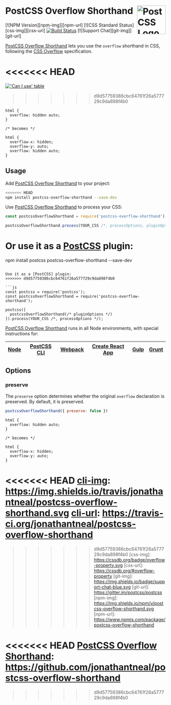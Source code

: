 # PostCSS Overflow Shorthand [<img src="https://postcss.github.io/postcss/logo.svg" alt="PostCSS Logo" width="90" height="90" align="right">][postcss]

[![NPM Version][npm-img]][npm-url]
[![CSS Standard Status][css-img]][css-url]
[![Build Status][cli-img]][cli-url]
[![Support Chat][git-img]][git-url]

[PostCSS Overflow Shorthand] lets you use the `overflow` shorthand in CSS,
following the [CSS Overflow] specification.

<<<<<<< HEAD
=======
[!['Can I use' table](https://caniuse.bitsofco.de/image/css-overflow.png)](https://caniuse.com/#feat=css-overflow)

>>>>>>> d9d57759386cbc64761f26a577729c9da898f4b0
```pcss
html {
  overflow: hidden auto;
}

/* becomes */

html {
  overflow-x: hidden;
  overflow-y: auto;
  overflow: hidden auto;
}
```

## Usage

Add [PostCSS Overflow Shorthand] to your project:

```bash
<<<<<<< HEAD
npm install postcss-overflow-shorthand --save-dev
```

Use [PostCSS Overflow Shorthand] to process your CSS:

```js
const postcssOverflowShorthand = require('postcss-overflow-shorthand');

postcssOverflowShorthand.process(YOUR_CSS /*, processOptions, pluginOptions */);
```

Or use it as a [PostCSS] plugin:
=======
npm install postcss postcss-overflow-shorthand --save-dev
```

Use it as a [PostCSS] plugin:
>>>>>>> d9d57759386cbc64761f26a577729c9da898f4b0

```js
const postcss = require('postcss');
const postcssOverflowShorthand = require('postcss-overflow-shorthand');

postcss([
  postcssOverflowShorthand(/* pluginOptions */)
]).process(YOUR_CSS /*, processOptions */);
```

[PostCSS Overflow Shorthand] runs in all Node environments, with special
instructions for:

| [Node](INSTALL.md#node) | [PostCSS CLI](INSTALL.md#postcss-cli) | [Webpack](INSTALL.md#webpack) | [Create React App](INSTALL.md#create-react-app) | [Gulp](INSTALL.md#gulp) | [Grunt](INSTALL.md#grunt) |
| --- | --- | --- | --- | --- | --- |

## Options

### preserve

The `preserve` option determines whether the original `overflow` declaration is
preserved. By default, it is preserved.

```js
postcssOverflowShorthand({ preserve: false })
```

```pcss
html {
  overflow: hidden auto;
}

/* becomes */

html {
  overflow-x: hidden;
  overflow-y: auto;
}
```

<<<<<<< HEAD
[cli-img]: https://img.shields.io/travis/jonathantneal/postcss-overflow-shorthand.svg
[cli-url]: https://travis-ci.org/jonathantneal/postcss-overflow-shorthand
=======
[cli-img]: https://github.com/csstools/postcss-plugins/workflows/test/badge.svg
[cli-url]: https://github.com/csstools/postcss-plugins/actions/workflows/test.yml?query=workflow/test
>>>>>>> d9d57759386cbc64761f26a577729c9da898f4b0
[css-img]: https://cssdb.org/badge/overflow-property.svg
[css-url]: https://cssdb.org/#overflow-property
[git-img]: https://img.shields.io/badge/support-chat-blue.svg
[git-url]: https://gitter.im/postcss/postcss
[npm-img]: https://img.shields.io/npm/v/postcss-overflow-shorthand.svg
[npm-url]: https://www.npmjs.com/package/postcss-overflow-shorthand

[CSS Overflow]: https://drafts.csswg.org/css-overflow/#propdef-overflow
[Gulp PostCSS]: https://github.com/postcss/gulp-postcss
[Grunt PostCSS]: https://github.com/nDmitry/grunt-postcss
[PostCSS]: https://github.com/postcss/postcss
[PostCSS Loader]: https://github.com/postcss/postcss-loader
<<<<<<< HEAD
[PostCSS Overflow Shorthand]: https://github.com/jonathantneal/postcss-overflow-shorthand
=======
[PostCSS Overflow Shorthand]: https://github.com/csstools/postcss-plugins/tree/main/plugins/postcss-overflow-shorthand
>>>>>>> d9d57759386cbc64761f26a577729c9da898f4b0
